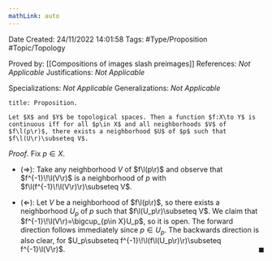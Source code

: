 ```yaml
---
mathLink: auto
---
```


<div class="topSpace"></div>

Date Created: 24/11/2022 14:01:58
Tags: #Type/Proposition #Topic/Topology

Proved by: [[Compositions of images slash preimages]]
References: _Not Applicable_
Justifications: _Not Applicable_

Specializations: _Not Applicable_
Generalizations: _Not Applicable_

``` ad-Proposition
title: Proposition.

Let $X$ and $Y$ be topological spaces. Then a function $f:X\to Y$ is continuous iff for all $p\in X$ and all neighborhoods $V$ of $f\l(p\r)$, there exists a neighborhood $U$ of $p$ such that $f\l(U\r)\subseteq V$.

```

_Proof_. Fix $p\in X$.
* ($\Rightarrow$): Take any neighborhood $V$ of $f\l(p\r)$ and observe that $f^{-1}\!\l(V\r)$ is a neighborhood of $p$ with $f\l(f^{-1}\!\l(V\r)\r)\subseteq V$.

* ($\Leftarrow$): Let $V$ be a neighborhood of $f\l(p\r)$, so there exists a neighborhood $U_p$ of $p$ such that $f\l(U_p\r)\subseteq V$. We claim that $f^{-1}\!\l(V\r)=\bigcup_{p\in X}U_p$, so it is open. The forward direction follows immediately since $p\in U_p$. The backwards direction is also clear, for $U_p\subseteq f^{-1}\!\l(f\l(U_p\r)\r)\subseteq f^{-1}\l(V\r)$.<span style="float:right;">$\blacksquare$</span>
